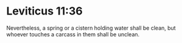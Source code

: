 # Leviticus 11:36

Nevertheless, a spring or a cistern holding water shall be clean, but whoever touches a carcass in them shall be unclean.
